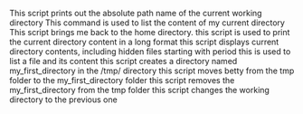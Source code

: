 This script prints out the absolute path name of the current working directory
This command is used to list the content of my current directory
This script brings me back to the home directory.
this script is used to print the current directory content in a long format
this script displays current directory contents, including hidden files starting with period
this is used to list a file and its content
this script creates a directory named my_first_directory in the /tmp/ directory
this script moves betty from the tmp folder to the my_first_directory folder
this script removes the my_first_directory from the tmp folder
this script changes the working directory to the previous one
